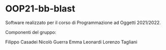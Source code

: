 # OOP21-bb-blast

Software realizzato per il corso di Programmazione ad Oggetti 2021/2022.

Componenti del gruppo:

Filippo Casadei
Nicolò Guerra
Emma Leonardi
Lorenzo Tagliani